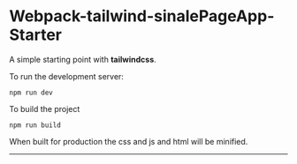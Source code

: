 # Webpack-tailwind-sinalePageApp-Starter

A simple starting point with **tailwindcss**.

To run the development server:

`npm run dev`

To build the project

`npm run build`

When built for production the css and js and html will be minified.

---
